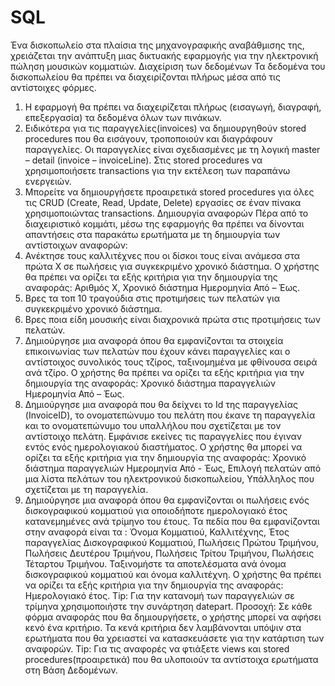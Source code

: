 # SQL

Ένα δισκοπωλείο στα πλαίσια της μηχανογραφικής αναβάθμισης της, χρειάζεται την ανάπτυξη μιας δικτυακής εφαρμογής για την ηλεκτρονική πώληση μουσικών κομματιών.
Διαχείριση των δεδομένων
Τα δεδομένα του δισκοπωλείου θα πρέπει να διαχειρίζονται πλήρως μέσα από τις αντίστοιχες φόρμες.
1.	Η εφαρμογή θα πρέπει να διαχειρίζεται πλήρως (εισαγωγή, διαγραφή, επεξεργασία) τα δεδομένα όλων των πινάκων.
2.	Ειδικότερα για τις παραγγελίες(invoices) να δημιουργηθούν stored procedures που θα εισάγουν, τροποποιούν και διαγράφουν παραγγελίες. Οι παραγγελίες είναι σχεδιασμένες με τη λογική master – detail (invoice – invoiceLine). Στις stored procedures να χρησιμοποιήσετε transactions για την εκτέλεση των παραπάνω ενεργειών.
3.	Μπορείτε να δημιουργήσετε προαιρετικά stored procedures για όλες τις CRUD (Create, Read, Update, Delete) εργασίες σε έναν πίνακα χρησιμοποιώντας transactions.
Δημιουργία αναφορών
Πέρα από το διαχειριστικό κομμάτι, μέσω της εφαρμογής θα πρέπει να δίνονται απαντήσεις στα παρακάτω ερωτήματα με τη δημιουργία των αντίστοιχων αναφορών:
1.	Ανέκτησε τους καλλιτέχνες που οι δίσκοι τους είναι ανάμεσα στα πρώτα X σε πωλήσεις για συγκεκριμένο χρονικό διάστημα.  Ο χρήστης θα πρέπει να ορίζει τα εξής κριτήρια για την δημιουργία της αναφοράς: Αριθμός Χ,  Χρονικό διάστημα Ημερομηνία Από – Έως.
2.	Βρες τα τοπ 10 τραγούδια στις προτιμήσεις των πελατών για συγκεκριμένο χρονικό διάστημα.
3.	Βρες ποια είδη μουσικής είναι διαχρονικά πρώτα στις προτιμήσεις των πελατών.
4.	Δημιούργησε μια αναφορά όπου θα εμφανίζονται τα στοιχεία επικοινωνίας των πελατών που έχουν κάνει παραγγελίες και ο αντίστοιχος συνολικός τους τζίρος, ταξινομημένα με φθίνουσα σειρά ανά τζίρο. Ο χρήστης θα πρέπει να ορίζει τα εξής κριτήρια για την δημιουργία της αναφοράς: Χρονικό διάστημα παραγγελιών Ημερομηνία Από – Έως.
5.	Δημιούργησε μια αναφορά που θα δείχνει το Id της παραγγελίας (InvoiceID), το ονοματεπώνυμο του πελάτη που έκανε τη παραγγελία και το ονοματεπώνυμο του υπαλλήλου που σχετίζεται με τον αντίστοιχο πελάτη.  Εμφάνισε εκείνες τις παραγγελίες που έγιναν εντός ενός ημερολογιακού διαστήματος. Ο χρήστης θα μπορεί να ορίζει τα εξής κριτήρια για την δημιουργία της αναφοράς: Χρονικό διάστημα παραγγελιών Ημερομηνία Από - Έως, Επιλογή πελατών από μια λίστα πελάτων του ηλεκτρονικού δισκοπωλείου,  Υπάλληλος που σχετίζεται με τη παραγγελία.
6.	Δημιούργησε μια αναφορά όπου θα εμφανίζονται οι πωλήσεις ενός δισκογραφικού κομματιού για οποιοδήποτε ημερολογιακό έτος κατανεμημένες ανά τρίμηνο του έτους. Τα πεδία που θα εμφανίζονται στην αναφορά είναι τα : Όνομα Κομματιού, Καλλιτέχνης, Έτος παραγγελίας Δισκογραφικού Κομματιού, Πωλήσεις Πρώτου Τριμήνου, Πωλήσεις Δευτέρου Τριμήνου, Πωλήσεις Τρίτου Τριμήνου, Πωλήσεις Τέταρτου Τριμήνου. Ταξινομήστε τα αποτελέσματα ανά όνομα δισκογραφικού κομματιού και όνομα καλλιτέχνη. Ο χρήστης θα πρέπει να ορίζει τα εξής κριτήρια για την δημιουργία της αναφοράς: Ημερολογιακό έτος. Tip: Για την κατανομή των παραγγελιών σε τρίμηνα χρησιμοποιήστε την συνάρτηση datepart.
Προσοχή: Σε κάθε φόρμα αναφοράς που θα δημιουργήσετε, ο χρήστης μπορεί να αφήσει  κενό ένα κριτήριο. Τα κενά κριτήρια δεν λαμβάνονται υπόψιν στα ερωτήματα που θα χρειαστεί να κατασκευάσετε για την κατάρτιση των αναφορών.
Tip: Για τις αναφορές να φτιάξετε views και stored procedures(προαιρετικά) που θα υλοποιούν τα αντίστοιχα ερωτήματα στη  Βάση Δεδομένων.
